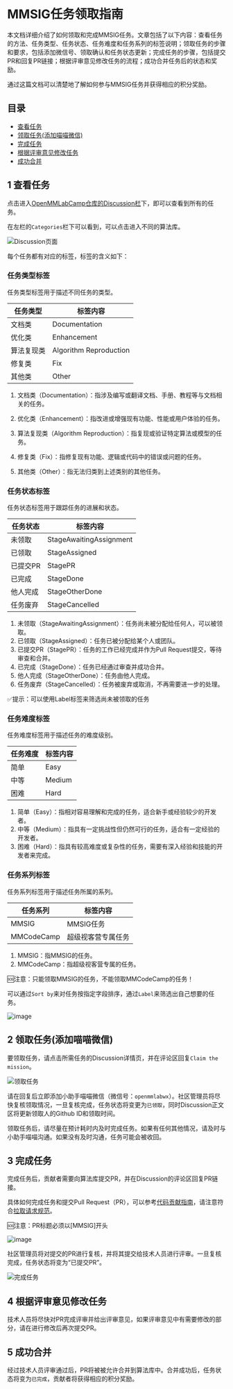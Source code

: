 # MMSIG任务领取指南

本文档详细介绍了如何领取和完成MMSIG任务。文章包括了以下内容：查看任务的方法、任务类型、任务状态、任务难度和任务系列的标签说明；领取任务的步骤和要求，包括添加微信号、领取确认和任务状态更新；完成任务的步骤，包括提交PR和回复PR链接；根据评审意见修改任务的流程；成功合并任务后的状态和奖励。

通过这篇文档可以清楚地了解如何参与MMSIG任务并获得相应的积分奖励。

## 目录
* [查看任务](#1-查看任务)
* [领取任务(添加喵喵微信)](#2-领取任务添加喵喵微信)
* [完成任务](#3-完成任务)
* [根据评审意见修改任务](#4-根据评审意见修改任务)
* [成功合并](#5-成功合并)

## 1 查看任务

点击进入[OpenMMLabCamp仓库的Discussion栏](https://github.com/open-mmlab/OpenMMLabCamp/discussions)下，即可以查看到所有的任务。

在左栏的`Categories`栏下可以看到，可以点击进入不同的算法库。

![Discussion页面](https://github.com/open-mmlab/OpenMMLabCamp/assets/62195058/5a3225e7-7c36-42e6-aeed-d96e69a25cfc)

每个任务都有对应的标签，标签的含义如下：

### 任务类型标签

任务类型标签用于描述不同任务的类型。

| 任务类型  | 标签内容                   |
|-------|------------------------|
| 文档类   | Documentation          |
| 优化类   | Enhancement            |
| 算法复现类 | Algorithm Reproduction |
| 修复类   | Fix                    |
| 其他类   | Other                  |

1. 文档类（Documentation）：指涉及编写或翻译文档、手册、教程等与文档相关的任务。

2. 优化类（Enhancement）：指改进或增强现有功能、性能或用户体验的任务。

3. 算法复现类（Algorithm Reproduction）：指复现或验证特定算法或模型的任务。

4. 修复类（Fix）：指修复现有功能、逻辑或代码中的错误或问题的任务。

5. 其他类（Other）：指无法归类到上述类别的其他任务。

### 任务状态标签

任务状态标签用于跟踪任务的进展和状态。

| 任务状态  | 标签内容                    | 
|-------|-------------------------|
| 未领取   | StageAwaitingAssignment |
| 已领取   | StageAssigned           |
| 已提交PR | StagePR                 |
| 已完成   | StageDone               | 
| 他人完成  | StageOtherDone          |
| 任务废弃  | StageCancelled          |

1. 未领取（StageAwaitingAssignment）：任务尚未被分配给任何人，可以被领取。
2. 已领取（StageAssigned）：任务已被分配给某个人或团队。
3. 已提交PR（StagePR）：任务的工作已经完成并作为Pull Request提交，等待审查和合并。
4. 已完成（StageDone）：任务已经通过审查并成功合并。
5. 他人完成（StageOtherDone）：任务由他人完成。
6. 任务废弃（StageCancelled）：任务被废弃或取消，不再需要进一步的处理。

✅提示：可以使用Label标签来筛选尚未被领取的任务

### 任务难度标签
任务难度标签用于描述任务的难度级别。

| 任务难度 | 标签内容   |
|------|--------|
| 简单   | Easy   |
| 中等   | Medium |
| 困难   | Hard   |

1. 简单（Easy）：指相对容易理解和完成的任务，适合新手或经验较少的开发者。
2. 中等（Medium）：指具有一定挑战性但仍然可行的任务，适合有一定经验的开发者。
3. 困难（Hard）：指具有较高难度或复杂性的任务，需要有深入经验和技能的开发者来完成。

### 任务系列标签
任务系列标签用于描述任务所属的系列。

| 任务系列       | 标签内容      |
|------------|-----------|
| MMSIG      | MMSIG任务   |
| MMCodeCamp | 超级视客营专属任务 |

1. MMSIG：指MMSIG的任务。
2. MMCodeCamp：指超级视客营专属的任务。

🆘注意：只能领取MMSIG的任务，不能领取MMCodeCamp的任务！

可以通过`Sort by`来对任务按指定字段排序，通过`Label`来筛选出自己想要的任务。

![image](https://github.com/open-mmlab/OpenMMLabCamp/assets/62195058/2e44e80d-1f79-454a-933b-f43dc481be9e)

## 2 领取任务(添加喵喵微信)

要领取任务，请点击所需任务的Discussion详情页，并在评论区回复`Claim the mission`。

![领取任务](https://github.com/open-mmlab/OpenMMLabCamp/assets/62195058/0a23735b-8bd9-4ddb-a274-25efe0472f5c)

请在回复后立即添加小助手喵喵微信（微信号：`openmmlabwx`）。社区管理员将尽快复核领取情况，一旦复核完成，任务状态将变更为`已领取`，同时Discussion正文区将更新领取人的Github ID和领取时间。

领取任务后，请尽量在预计耗时内及时完成任务。如果有任何其他情况，请及时与小助手喵喵沟通。如果没有及时沟通，任务可能会被收回。

## 3 完成任务

完成任务后，贡献者需要向算法库提交PR，并在Discussion的评论区回复PR链接。

具体如何完成任务和提交Pull Request（PR），可以参考[代码贡献指南](https://mmengine.readthedocs.io/zh_CN/latest/notes/contributing.html)，请注意符合[拉取请求规范](https://mmengine.readthedocs.io/zh_CN/latest/notes/contributing.html#id11)。

🆘注意：PR标题必须以[MMSIG]开头

![image](https://github.com/open-mmlab/mmpose/assets/62195058/7d44dfb6-bc81-4360-b5b7-3128f213c352)

社区管理员将对提交的PR进行复核，并将其提交给技术人员进行评审。一旦复核完成，任务状态将变为“已提交PR”。

![完成任务](https://github.com/open-mmlab/OpenMMLabCamp/assets/62195058/dd54bc6b-dc9c-4ed1-b277-293385dec162)

## 4 根据评审意见修改任务

技术人员将尽快对PR完成评审并给出评审意见，如果评审意见中有需要修改的部分，请在进行修改后再次提交PR。

## 5 成功合并

经过技术人员评审通过后，PR将被被允许合并到算法库中。合并成功后，任务状态将变为`已完成`，贡献者将获得相应的积分奖励。